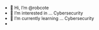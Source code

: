 - 👋 Hi, I’m @robcote
- 👀 I’m interested in ... Cybersecurity
- 🌱 I’m currently learning ... Cybersecurity 
- 

<!---
robcote/robcote is a ✨ special ✨ repository because its `README.md` (this file) appears on your GitHub profile.
You can click the Preview link to take a look at your changes.
--->
